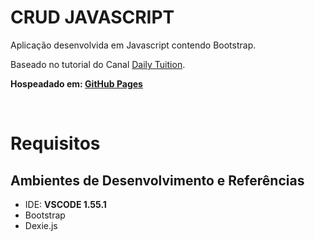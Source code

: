 
# CRUD JAVASCRIPT
Aplicação desenvolvida em Javascript contendo Bootstrap. 

Baseado no tutorial do Canal [Daily Tuition](https://www.youtube.com/watch?v=pcelNF8Ckhk&t=1147s&ab_channel=DailyTuition).

**Hospeadado em: [GitHub Pages](https://equipe-777.github.io/crud-javascript/src/)**


&nbsp;

# Requisitos


## **Ambientes de Desenvolvimento e Referências**

* IDE:    **VSCODE 1.55.1**
* Bootstrap
* Dexie.js
